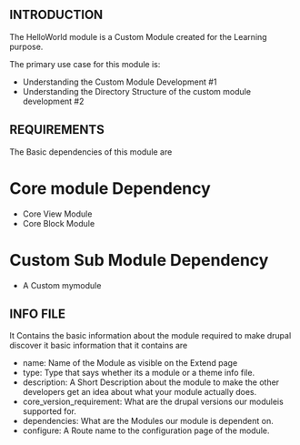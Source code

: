 ## INTRODUCTION

The HelloWorld module is a Custom Module created for the Learning purpose.

The primary use case for this module is:

- Understanding the Custom Module Development #1
- Understanding the Directory Structure of the custom module development #2

## REQUIREMENTS

The Basic dependencies of this module are
# Core module Dependency
- Core View Module
- Core Block Module
# Custom Sub Module Dependency
- A Custom mymodule

## INFO FILE

It Contains the basic information about the module required to make drupal discover it
basic information that it contains are

- name: Name of the Module as visible on the Extend page
- type: Type that says whether its a module or a theme info file.
- description: A Short Description about the module to make the other developers get an idea about what your module actually does.
- core_version_requirement: What are the drupal versions our moduleis supported for.
- dependencies: What are the Modules our module is dependent on.
- configure: A Route name to the configuration page of the module. 
